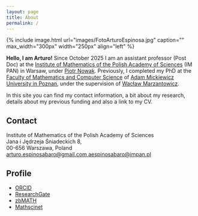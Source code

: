 ```yaml
---
layout: page
title: About
permalink: /
---
```


{% include image.html url="images/FotoArturoEspinosa.jpg" caption="" max_width="300px" width="250px" align="left" %}

**Hello, I am Arturo!** Since October 2025 I am an assistant professor (Post Doc) at the [Institute of Mathematics of the Polish Academy of Sciences](https://impan.pl/pl/) (IM PAN) in Warsaw, under [Piotr Nowak](https://pnowak.impan.pl/). Previously, I completed my PhD at the [Faculty of Mathematics and Computer Science](https://wmi.amu.edu.pl/) of [Adam Mickiewicz University in Poznan](https://amu.edu.pl/), under the supervision of [Wacław Marzantowicz](https://wmi.amu.edu.pl/wydzial/pracownicy/waclaw-marzantowicz). 





In this site you can find my contact information, a bit about my research, details about my previous funding and also a link to my CV.

<div class="flex-container">
  <section class="contact">
    <h2>Contact</h2>
    <p>Institute of Mathematics of the Polish Academy of Sciences <br />
       Jana i Jędrzeja Śniadeckich 8, <br />
        00-656 Warszawa, Poland <br />
       <a href="mailto:arturo.espinosabaro@gmail.com"> arturo.espinosabaro@gmail.com </a> 
       <a href="mailto:aespinosabaro@impan.pl"> aespinosabaro@impan.pl </a>
    </p>

  </section>

  <section class="profile">
    <h2>Profile</h2>
    <ul class="social-links">
      <li><a href="https://orcid.org/0000-0003-0184-6211" target="_blank">ORCID</a></li>
      <li><a href="https://www.researchgate.net/profile/Arturo-Espinosa-Baro" target="_blank">ResearchGate</a></li>
      <li><a href="https://zbmath.org/authors/espinosa-baro.arturo" target="_blank">zbMATH</a></li>
      <li><a href="https://mathscinet.ams.org/mathscinet/MRAuthorID/1251001" target="_blank">Mathscinet</a></li>
    </ul>
  </section>
</div>


